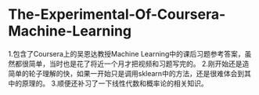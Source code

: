 # The-Experimental-Of-Coursera-Machine-Learning
1.包含了Coursera上的吴恩达教授Machine Learning中的课后习题参考答案，虽然都很简单，当时也是花了将近一个月才把视频和习题写完的。
2.刚开始还是造简单的轮子理解的快，如果一开始只是调用sklearn中的方法，还是很难体会到其中的原理的。
3.顺便还补习了一下线性代数和概率论的相关知识。
